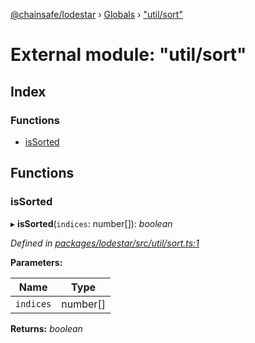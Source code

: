 [@chainsafe/lodestar](../README.md) › [Globals](../globals.md) › ["util/sort"](_util_sort_.md)

# External module: "util/sort"

## Index

### Functions

* [isSorted](_util_sort_.md#issorted)

## Functions

###  isSorted

▸ **isSorted**(`indices`: number[]): *boolean*

*Defined in [packages/lodestar/src/util/sort.ts:1](https://github.com/ChainSafe/lodestar/blob/b76b72d03/packages/lodestar/src/util/sort.ts#L1)*

**Parameters:**

Name | Type |
------ | ------ |
`indices` | number[] |

**Returns:** *boolean*

